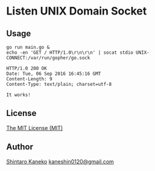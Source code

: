 # Listen UNIX Domain Socket

## Usage

```shell
go run main.go &
echo -en 'GET / HTTP/1.0\r\n\r\n' | socat stdio UNIX-CONNECT:/var/run/gopher/go.sock

HTTP/1.0 200 OK
Date: Tue, 06 Sep 2016 16:45:16 GMT
Content-Length: 9
Content-Type: text/plain; charset=utf-8

It works!
```

## License

[The MIT License (MIT)](http://kaneshin.mit-license.org/)

## Author

[Shintaro Kaneko](https://github.com/kaneshin) <kaneshin0120@gmail.com>

